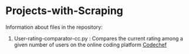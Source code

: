 # Projects-with-Scraping

Information about files in the repository:

1. User-rating-comparator-cc.py  : Compares the current rating among a given number of users on the online coding platform [Codechef](https://www.codechef.com/node)

